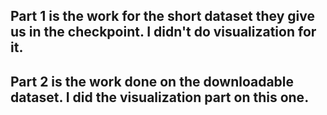 ## Part 1 is the work for the short dataset they give us in the checkpoint. I didn't do visualization for it.

## Part 2 is the work done on the downloadable dataset. I did the visualization part on this one.
